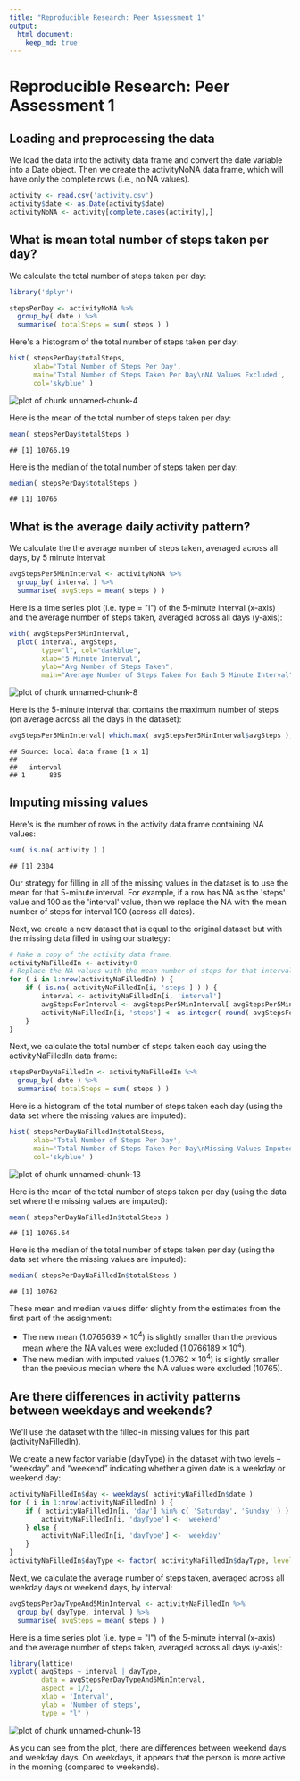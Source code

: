 ```yaml
---
title: "Reproducible Research: Peer Assessment 1"
output:
  html_document:
    keep_md: true
---
```


# Reproducible Research: Peer Assessment 1

## Loading and preprocessing the data
We load the data into the activity data frame and convert the date variable into a Date object.
Then we create the activityNoNA data frame, which will have only the complete rows (i.e., no NA values).

```r
activity <- read.csv('activity.csv')
activity$date <- as.Date(activity$date)
activityNoNA <- activity[complete.cases(activity),]
```

## What is mean total number of steps taken per day?

We calculate the total number of steps taken per day:


```r
library('dplyr')
```


```r
stepsPerDay <- activityNoNA %>%
  group_by( date ) %>%
  summarise( totalSteps = sum( steps ) )
```

Here's a histogram of the total number of steps taken per day:


```r
hist( stepsPerDay$totalSteps, 
      xlab='Total Number of Steps Per Day', 
      main='Total Number of Steps Taken Per Day\nNA Values Excluded', 
      col='skyblue' )
```

![plot of chunk unnamed-chunk-4](figure/unnamed-chunk-4-1.png) 

Here is the mean of the total number of steps taken per day:


```r
mean( stepsPerDay$totalSteps )
```

```
## [1] 10766.19
```

Here is the median of the total number of steps taken per day:


```r
median( stepsPerDay$totalSteps )
```

```
## [1] 10765
```

## What is the average daily activity pattern?

We calculate the the average number of steps taken, averaged across all days, by 5 minute interval:


```r
avgStepsPer5MinInterval <- activityNoNA %>%
  group_by( interval ) %>%
  summarise( avgSteps = mean( steps ) )
```

Here is a time series plot (i.e. type = "l") of the 5-minute interval (x-axis) and the average number of steps taken, averaged across all days (y-axis):


```r
with( avgStepsPer5MinInterval,
  plot( interval, avgSteps, 
        type="l", col="darkblue",
        xlab="5 Minute Interval", 
        ylab="Avg Number of Steps Taken", 
        main="Average Number of Steps Taken For Each 5 Minute Interval" ) )
```

![plot of chunk unnamed-chunk-8](figure/unnamed-chunk-8-1.png) 

Here is the 5-minute interval that contains the maximum number of steps (on average across all the days in the dataset):


```r
avgStepsPer5MinInterval[ which.max( avgStepsPer5MinInterval$avgSteps ), 'interval' ]
```

```
## Source: local data frame [1 x 1]
## 
##   interval
## 1      835
```

## Imputing missing values

Here's is the number of rows in the activity data frame containing NA values:


```r
sum( is.na( activity ) )
```

```
## [1] 2304
```

Our strategy for filling in all of the missing values in the dataset is to use the mean for that 5-minute interval. For example, if a row has NA as the 'steps' value and 100 as the 'interval' value, then we replace the NA with the mean number of steps for interval 100 (across all dates).

Next, we create a new dataset that is equal to the original dataset but with the missing data filled in using our strategy:


```r
# Make a copy of the activity data frame.
activityNaFilledIn <- activity+0
# Replace the NA values with the mean number of steps for that interval (across all dates).
for ( i in 1:nrow(activityNaFilledIn) ) {
    if ( is.na( activityNaFilledIn[i, 'steps'] ) ) {
        interval <- activityNaFilledIn[i, 'interval']
        avgStepsForInterval <- avgStepsPer5MinInterval[ avgStepsPer5MinInterval$interval == interval, 'avgSteps' ]
        activityNaFilledIn[i, 'steps'] <- as.integer( round( avgStepsForInterval ) )
    }
}
```

Next, we calculate the total number of steps taken each day using the activityNaFilledIn data frame:


```r
stepsPerDayNaFilledIn <- activityNaFilledIn %>%
  group_by( date ) %>%
  summarise( totalSteps = sum( steps ) )
```

Here is a histogram of the total number of steps taken each day (using the data set where the missing values are imputed):


```r
hist( stepsPerDayNaFilledIn$totalSteps, 
      xlab='Total Number of Steps Per Day', 
      main='Total Number of Steps Taken Per Day\nMissing Values Imputed', 
      col='skyblue' )
```

![plot of chunk unnamed-chunk-13](figure/unnamed-chunk-13-1.png) 

Here is the mean of the total number of steps taken per day (using the data set where the missing values are imputed):


```r
mean( stepsPerDayNaFilledIn$totalSteps )
```

```
## [1] 10765.64
```

Here is the median of the total number of steps taken per day (using the data set where the missing values are imputed):


```r
median( stepsPerDayNaFilledIn$totalSteps )
```

```
## [1] 10762
```

These mean and median values differ slightly from the estimates from the first part of the assignment:
- The new mean (1.0765639 &times; 10<sup>4</sup>) is slightly smaller than the previous mean where the NA values were excluded (1.0766189 &times; 10<sup>4</sup>).
- The new median with imputed values (1.0762 &times; 10<sup>4</sup>) is slightly smaller than the previous median where the NA values were excluded (10765).

## Are there differences in activity patterns between weekdays and weekends?

We'll use the dataset with the filled-in missing values for this part (activityNaFilledIn).

We create a new factor variable (dayType) in the dataset with two levels – “weekday” and “weekend” indicating whether a given date is a weekday or weekend day:
    

```r
activityNaFilledIn$day <- weekdays( activityNaFilledIn$date )
for ( i in 1:nrow(activityNaFilledIn) ) {
    if ( activityNaFilledIn[i, 'day'] %in% c( 'Saturday', 'Sunday' ) ) {
        activityNaFilledIn[i, 'dayType'] <- 'weekend'
    } else {
        activityNaFilledIn[i, 'dayType'] <- 'weekday'      
    }
}
activityNaFilledIn$dayType <- factor( activityNaFilledIn$dayType, levels = c("weekday", "weekend") )
```

Next, we calculate the average number of steps taken, averaged across all weekday days or weekend days, by interval: 


```r
avgStepsPerDayTypeAnd5MinInterval <- activityNaFilledIn %>%
  group_by( dayType, interval ) %>%
  summarise( avgSteps = mean( steps ) )
```

Here is a time series plot (i.e. type = "l") of the 5-minute interval (x-axis) and the average number of steps taken, averaged across all days (y-axis):


```r
library(lattice)
xyplot( avgSteps ~ interval | dayType, 
        data = avgStepsPerDayTypeAnd5MinInterval, 
        aspect = 1/2, 
        xlab = 'Interval',
        ylab = 'Number of steps',
        type = "l" )
```

![plot of chunk unnamed-chunk-18](figure/unnamed-chunk-18-1.png) 

As you can see from the plot, there are differences between weekend days and weekday days. On weekdays, it appears that the person is more active in the morning (compared to weekends).
